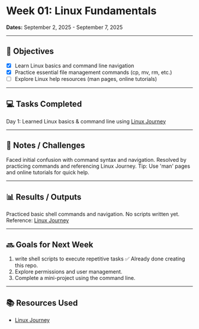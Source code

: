 # Week 01: Linux Fundamentals

**Dates:** September 2, 2025 - September 7, 2025

---

## 🎯 Objectives
- [x] Learn Linux basics and command line navigation
- [x] Practice essential file management commands (cp, mv, rm, etc.)
- [ ] Explore Linux help resources (man pages, online tutorials)

---

## 💻 Tasks Completed
Day 1: Learned Linux basics & command line using [Linux Journey](https://labex.io/linuxjourney)

---

## 📝 Notes / Challenges
Faced initial confusion with command syntax and navigation. Resolved by practicing commands and referencing Linux Journey.
Tip: Use 'man' pages and online tutorials for quick help.

---

## 📊 Results / Outputs
Practiced basic shell commands and navigation. No scripts written yet.
Reference: [Linux Journey](https://labex.io/linuxjourney)

---

## 🔜 Goals for Next Week
1. write shell scripts to execute repetitive tasks ✅ Already done creating this repo.
2. Explore permissions and user management.
3. Complete a mini-project using the command line.

---

## 📚 Resources Used
- [Linux Journey](https://labex.io/linuxjourney)
